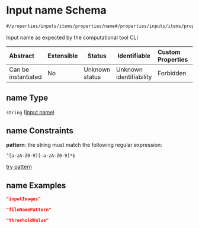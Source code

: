 # Input name Schema

```txt
#/properties/inputs/items/properties/name#/properties/inputs/items/properties/name
```

Input name as expected by the computational tool CLI


| Abstract            | Extensible | Status         | Identifiable            | Custom Properties | Additional Properties | Access Restrictions | Defined In                                                            |
| :------------------ | ---------- | -------------- | ----------------------- | :---------------- | --------------------- | ------------------- | --------------------------------------------------------------------- |
| Can be instantiated | No         | Unknown status | Unknown identifiability | Forbidden         | Allowed               | none                | [manifest.schema.json\*](manifest.schema.json "open original schema") |

## name Type

`string` ([Input name](manifest-properties-list-of-inputs-input-properties-input-name.md))

## name Constraints

**pattern**: the string must match the following regular expression: 

```regexp
^[a-zA-Z0-9][-a-zA-Z0-9]*$
```

[try pattern](https://regexr.com/?expression=%5E%5Ba-zA-Z0-9%5D%5B-a-zA-Z0-9%5D*%24 "try regular expression with regexr.com")

## name Examples

```json
"inputImages"
```

```json
"fileNamePattern"
```

```json
"thresholdValue"
```
